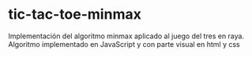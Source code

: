 # tic-tac-toe-minmax

Implementación del algoritmo minmax aplicado al juego del tres en raya.</br>
Algoritmo implementado en JavaScript y con parte visual en html y css
